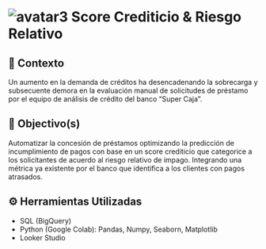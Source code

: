 # ![avatar3](https://github.com/mariell-morven/Relative_Risk-Credit_Score/assets/151504111/46a05fbd-a7d3-496d-b323-9ac642c75a61) Score Crediticio & Riesgo Relativo
## 📖 Contexto
Un aumento en la demanda de créditos ha desencadenando la sobrecarga y subsecuente demora en la evaluación manual de solicitudes de préstamo por el equipo de análisis de crédito del banco “Super Caja”.
## 🎯 Objectivo(s)
Automatizar la concesión de préstamos optimizando la predicción de incumplimiento de pagos con base en un score crediticio que categorice a los solicitantes de acuerdo al riesgo relativo de impago. 
Integrando una métrica ya existente por el banco que identifica a los clientes con pagos atrasados. 
## ⚙️ Herramientas Utilizadas
- SQL (BigQuery)
- Python (Google Colab): Pandas, Numpy, Seaborn, Matplotlib
- Looker Studio
<!-- TITLE
## 🗂️ Database
## 🔬 Analysis
## 📊 Results
## 📝 Conclusions & Recommendations-->
